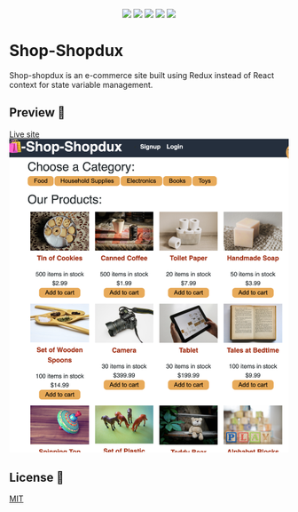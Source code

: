 <p align="center">
    <img src="https://img.shields.io/badge/Javascript-yellow" />
    <img src="https://img.shields.io/badge/React-blue"  />
    <img src="https://img.shields.io/badge/Command%20Line-orange" />
    <img src="https://img.shields.io/badge/Node%20JS-purple" />
    <img src="https://img.shields.io/badge/Redux-ff69b4" />
</p>

# Shop-Shopdux

Shop-shopdux is an e-commerce site built using Redux instead of React context for state variable management.

## Preview 👀
[Live site](https://rocky-basin-87086.herokuapp.com/)
![Site preview](client/src/components/preview.png)


## License 📓
[MIT](https://choosealicense.com/licenses/mit/)
